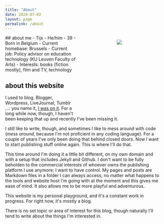 ```yaml
---
title: "About"
date: 2024-07-02
layout: page
permalink: /about
---
```


<div style="float: right; width: 250px; height: 250px; margin: 0 1em;"><p style="text-align:center;"><img src="https://upload.wikimedia.org/wikipedia/commons/e/e0/PlaceholderLC.png" /></p></div>
## about me
- Tijs
- He/him
- 39
- Born in Belgium
- Current homebase: Brussels
- Current job: Policy advisor on education technology (KU Leuven Faculty of Arts)
- Interests: books (fiction mostly), film and TV, technology

## about this website
I used to blog. Blogger, Wordpress, LiveJournal, Tumblr ...: you name it, [I was on it](spaces.md). For a long while now, though, I haven't been keeping that up and recently I've been missing it.

I still like to write, though, and sometimes I like to mess around with code (_mess around_, because I'm not proficient in any coding language). For a couple of years I've only been doing that behind closed doors. Now I want to start publishing stuff online again. This is where I'll do that. 

This time around I'm doing it a little bit different, on my own domain and with a setup that includes Jekyll and Github. I don't want to be fully beholden to the commercial interests of whoever owns the publishing platform I use anymore; I want to have control. My pages and posts are Markdown files in a folder I can always access, no matter what happens to the tools and website host I'm going with at the moment and this gives me ease of mind. It also allows me to be more playful and adventurous.

This website is my personal playground, and it's a constant work in progress. For right now, it's mostly a blog.

There is no set topic or area of interest for this blog, though naturally I'll tend to write about the things I'm interested in.
